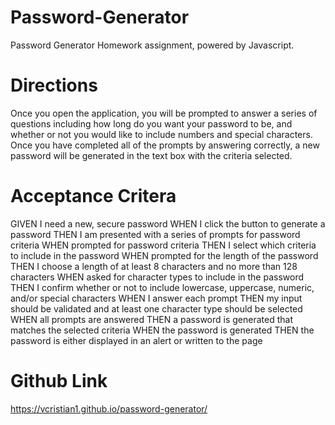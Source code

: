 # Password-Generator
Password Generator Homework assignment, powered by Javascript.

# Directions

Once you open the application, you will be prompted to answer a series of questions including how long do you want your password to be, and whether or not you would like to include numbers and special characters. Once you have completed all of the prompts by answering correctly, a new password will be generated in the text box with the criteria selected.

# Acceptance Critera 

GIVEN I need a new, secure password
WHEN I click the button to generate a password
THEN I am presented with a series of prompts for password criteria
WHEN prompted for password criteria
THEN I select which criteria to include in the password
WHEN prompted for the length of the password
THEN I choose a length of at least 8 characters and no more than 128 characters
WHEN asked for character types to include in the password
THEN I confirm whether or not to include lowercase, uppercase, numeric, and/or special characters
WHEN I answer each prompt
THEN my input should be validated and at least one character type should be selected
WHEN all prompts are answered
THEN a password is generated that matches the selected criteria
WHEN the password is generated
THEN the password is either displayed in an alert or written to the page


# Github Link 
https://vcristian1.github.io/password-generator/